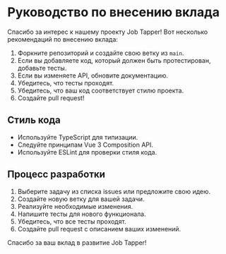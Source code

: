 # Руководство по внесению вклада

Спасибо за интерес к нашему проекту Job Tapper! Вот несколько рекомендаций по внесению вклада:

1. Форкните репозиторий и создайте свою ветку из `main`.
2. Если вы добавляете код, который должен быть протестирован, добавьте тесты.
3. Если вы изменяете API, обновите документацию.
4. Убедитесь, что тесты проходят.
5. Убедитесь, что ваш код соответствует стилю проекта.
6. Создайте pull request!

## Стиль кода

- Используйте TypeScript для типизации.
- Следуйте принципам Vue 3 Composition API.
- Используйте ESLint для проверки стиля кода.

## Процесс разработки

1. Выберите задачу из списка issues или предложите свою идею.
2. Создайте новую ветку для вашей задачи.
3. Реализуйте необходимые изменения.
4. Напишите тесты для нового функционала.
5. Убедитесь, что все тесты проходят.
6. Создайте pull request с описанием ваших изменений.

Спасибо за ваш вклад в развитие Job Tapper!